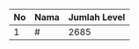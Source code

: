 | No | Nama            | Jumlah Level |
|----|-----------------|--------------|
| 1  | #    |    2685        |

